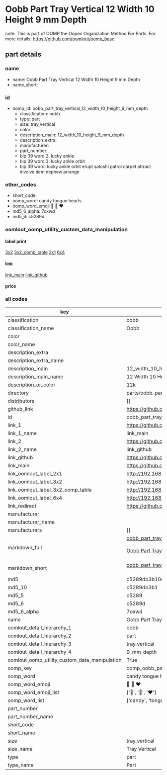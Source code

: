 # Oobb Part Tray Vertical 12 Width 10 Height 9 mm Depth  

note: This is part of OOMP the Oopen Organization Method For Parts. For more details: https://github.com/oomlout/oomp_base

##  part details
  







### name
* name: Oobb Part Tray Vertical 12 Width 10 Height 9 mm Depth
* name_short: 
### id
* oomp_id: oobb_part_tray_vertical_12_width_10_height_9_mm_depth
  * classification: oobb
  * type: part
  * size: tray_vertical
  * color: 
  * description_main: 12_width_10_height_9_mm_depth
  * description_extra: 
  * manufacturer: 
  * part_number: 
  * bip 39 word 2: lucky ankle
  * bip 39 word 3: lucky ankle orbit
  * bip 39 word: lucky ankle orbit erupt satoshi patrol carpet attract involve item nephew arrange

### other_codes
* short_code: 
* oomp_word: candy tongue hearts
* oomp_word_emoji :candy: :tongue: :hearts:
* md5_6_alpha: 7oxwd
* md5_6: c5289d






### oomlout_oomp_utility_custom_data_manipulation
#### label print
[3x2](http://192.168.1.245:1112/?label=oomp%207oxwd)
[3x2_oomp_table](http://192.168.1.108:1112/?label=oomp%207oxwd)
[2x1](http://192.168.1.242:1112/?label=oomp%207oxwd)
[6x4](http://192.168.1.55:1112/?label=oomp%207oxwd)    

#### link

[link_main](https://github.com/oomlout/oomlout_oomp_version_1_messy/tree/main/parts/oobb_part_tray_vertical_12_width_10_height_9_mm_depth) [link_github](https://github.com/oomlout/oomlout_oomp_version_1_messy/tree/main/parts/oobb_part_tray_vertical_12_width_10_height_9_mm_depth)                             

#### price







### all codes 
| key | value |  
| --- | --- |  
| classification | oobb |  
| classification_name | Oobb |  
| color |  |  
| color_name |  |  
| description_extra |  |  
| description_extra_name |  |  
| description_main | 12_width_10_height_9_mm_depth |  
| description_main_name | 12 Width 10 Height 9 mm Depth |  
| description_or_color | 12k |  
| directory | parts/oobb_part_tray_vertical_12_width_10_height_9_mm_depth |  
| distributors | [] |  
| github_link | https://github.com/oomlout/oomlout_oomp_part_src/tree/main/parts/oobb_part_tray_vertical_12_width_10_height_9_mm_depth |  
| id | oobb_part_tray_vertical_12_width_10_height_9_mm_depth |  
| link_1 | https://github.com/oomlout/oomlout_oomp_version_1_messy/tree/main/parts/oobb_part_tray_vertical_12_width_10_height_9_mm_depth |  
| link_1_name | link_main |  
| link_2 | https://github.com/oomlout/oomlout_oomp_version_1_messy/tree/main/parts/oobb_part_tray_vertical_12_width_10_height_9_mm_depth |  
| link_2_name | link_github |  
| link_github | https://github.com/oomlout/oomlout_oomp_version_1_messy/tree/main/parts/oobb_part_tray_vertical_12_width_10_height_9_mm_depth |  
| link_main | https://github.com/oomlout/oomlout_oomp_version_1_messy/tree/main/parts/oobb_part_tray_vertical_12_width_10_height_9_mm_depth |  
| link_oomlout_label_2x1 | http://192.168.1.242:1112/?label=oomp%207oxwd |  
| link_oomlout_label_3x2 | http://192.168.1.245:1112/?label=oomp%207oxwd |  
| link_oomlout_label_3x2_oomp_table | http://192.168.1.108:1112/?label=oomp%207oxwd |  
| link_oomlout_label_6x4 | http://192.168.1.55:1112/?label=oomp%207oxwd |  
| link_redirect | https://github.com/oomlout/oomlout_oomp_version_1_messy/tree/main/parts/oobb_part_tray_vertical_12_width_10_height_9_mm_depth |  
| manufacturer |  |  
| manufacturer_name |  |  
| manufacturers | [] |  
| markdown_full | [oobb_part_tray_vertical_12_width_10_height_9_mm_depth](none)<br>[](none)<br>[Oobb Part Tray Vertical 12 Width 10 Height 9 Mm Depth](none)<br><br> |  
| markdown_short | [oobb_part_tray_vertical_12_width_10_height_9_mm_depth](none)<br><br> |  
| md5 | c5289db3b10ec45a84dfb4cf37c24c25 |  
| md5_10 | c5289db3b1 |  
| md5_5 | c5289 |  
| md5_6 | c5289d |  
| md5_6_alpha | 7oxwd |  
| name | Oobb Part Tray Vertical 12 Width 10 Height 9 mm Depth |  
| oomlout_detail_hierarchy_1 | oobb |  
| oomlout_detail_hierarchy_2 | part |  
| oomlout_detail_hierarchy_3 | tray_vertical |  
| oomlout_detail_hierarchy_4 | 9_mm_depth |  
| oomlout_oomp_utility_custom_data_manipulation | True |  
| oomp_key | oomp_oobb_part_tray_vertical_12_width_10_height_9_mm_depth |  
| oomp_word | candy tongue hearts |  
| oomp_word_emoji | :candy: :tongue: :hearts: |  
| oomp_word_emoji_list | [':candy:', ':tongue:', ':hearts:'] |  
| oomp_word_list | ['candy', 'tongue', 'hearts'] |  
| part_number |  |  
| part_number_name |  |  
| short_code |  |  
| short_name |  |  
| size | tray_vertical |  
| size_name | Tray Vertical |  
| type | part |  
| type_name | Part |  
